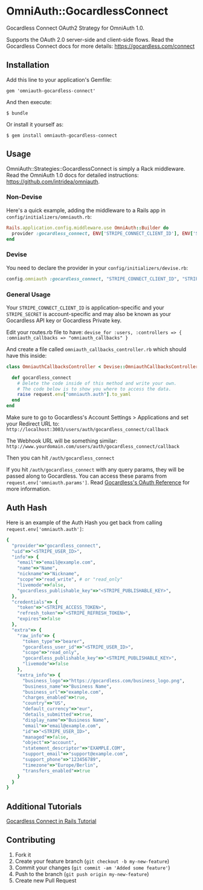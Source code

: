 # OmniAuth::GocardlessConnect

Gocardless Connect OAuth2 Strategy for OmniAuth 1.0.

Supports the OAuth 2.0 server-side and client-side flows.
Read the Gocardless Connect docs for more details: https://gocardless.com/connect

## Installation

Add this line to your application's Gemfile:

    gem 'omniauth-gocardless-connect'

And then execute:

    $ bundle

Or install it yourself as:

    $ gem install omniauth-gocardless-connect

## Usage

OmniAuth::Strategies::GocardlessConnect is simply a Rack middleware. Read the OmniAuth
1.0 docs for detailed instructions: https://github.com/intridea/omniauth.

### Non-Devise
Here's a quick example, adding the middleware to a Rails app in
`config/initializers/omniauth.rb`:

```ruby
Rails.application.config.middleware.use OmniAuth::Builder do
  provider :gocardless_connect, ENV['STRIPE_CONNECT_CLIENT_ID'], ENV['STRIPE_SECRET']
end
```

### Devise

You need to declare the provider in your `config/initializers/devise.rb`:

```ruby
config.omniauth :gocardless_connect, "STRIPE_CONNECT_CLIENT_ID", "STRIPE_SECRET"
```

### General Usage

Your `STRIPE_CONNECT_CLIENT_ID` is application-specific and your `STRIPE_SECRET` is account-specific and may also be known as your Gocardless API key or Gocardless Private key.

Edit your routes.rb file to have:
`devise_for :users, :controllers => { :omniauth_callbacks => "omniauth_callbacks" }`

And create a file called `omniauth_callbacks_controller.rb` which should have this inside:
```ruby
class OmniauthCallbacksController < Devise::OmniauthCallbacksController

  def gocardless_connect
    # Delete the code inside of this method and write your own.
    # The code below is to show you where to access the data.
    raise request.env["omniauth.auth"].to_yaml
  end
end
```

Make sure to go to Gocardless's Account Settings > Applications and set your Redirect URL to:
`http://localhost:3003/users/auth/gocardless_connect/callback`

The Webhook URL will be something similar:
`http://www.yourdomain.com/users/auth/gocardless_connect/callback`

Then you can hit `/auth/gocardless_connect`

If you hit `/auth/gocardless_connect` with any query params, they will be passed along to Gocardless. You can access these params from `request.env['omniauth.params']`. Read [Gocardless's OAuth Reference](https://gocardless.com/docs/connect/reference) for more information.

## Auth Hash

Here is an example of the Auth Hash you get back from calling `request.env['omniauth.auth']`:

```ruby
{
  "provider"=>"gocardless_connect",
  "uid"=>"<STRIPE_USER_ID>",
  "info"=> {
    "email"=>"email@example.com",
    "name"=>"Name",
    "nickname"=>"Nickname",
    "scope"=>"read_write", # or "read_only"
    "livemode"=>false,
    "gocardless_publishable_key"=>"<STRIPE_PUBLISHABLE_KEY>",
  },
  "credentials"=> {
    "token"=>"<STRIPE_ACCESS_TOKEN>",
    "refresh_token"=>"<STRIPE_REFRESH_TOKEN>",
    "expires"=>false
  },
  "extra"=> {
    "raw_info"=> {
      "token_type"=>"bearer",
      "gocardless_user_id"=>"<STRIPE_USER_ID>",
      "scope"=>"read_only",
      "gocardless_publishable_key"=>"<STRIPE_PUBLISHABLE_KEY>",
      "livemode"=>false
    },
    "extra_info"=> {
      "business_logo"=>"https://gocardless.com/business_logo.png",
      "business_name"=>"Business Name",
      "business_url"=>"example.com",
      "charges_enabled"=>true,
      "country"=>"US",
      "default_currency"=>"eur",
      "details_submitted"=>true,
      "display_name"=>"Business Name",
      "email"=>"email@example.com",
      "id"=>"<STRIPE_USER_ID>",
      "managed"=>false,
      "object"=>"account",
      "statement_descriptor"=>"EXAMPLE.COM",
      "support_email"=>"support@example.com",
      "support_phone"=>"123456789",
      "timezone"=>"Europe/Berlin",
      "transfers_enabled"=>true
    }
  }
}
```

## Additional Tutorials
[Gocardless Connect in Rails Tutorial](http://www.munocreative.com/nerd-notes/winvoice)

## Contributing

1. Fork it
2. Create your feature branch (`git checkout -b my-new-feature`)
3. Commit your changes (`git commit -am 'Added some feature'`)
4. Push to the branch (`git push origin my-new-feature`)
5. Create new Pull Request
